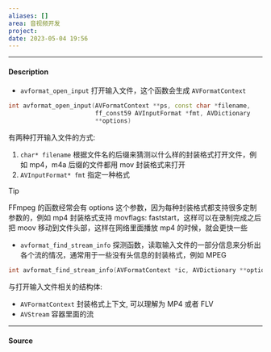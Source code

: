```yaml
---
aliases: []
area: 音视频开发
project: 
date: 2023-05-04 19:56
---
```

---
#### Description
- `avformat_open_input` 
打开输入文件，这个函数会生成 `AVFormatContext`
```cpp
int avformat_open_input(AVFormatContext **ps, const char *filename,
                        ff_const59 AVInputFormat *fmt, AVDictionary            
                        **options)
```
有两种打开输入文件的方式: 
1. `char* filename`
    根据文件名的后缀来猜测以什么样的封装格式打开文件，例如 mp4，m4a 后缀的文件都用 mov 封装格式来打开
2. `AVInputFormat* fmt`
    指定一种格式
> [!tip] 
> FFmpeg 的函数经常会有 options 这个参数，因为每种封装格式都支持很多定制参数的，例如 mp4 封装格式支持 movflags: faststart，这样可以在录制完成之后把 moov 移动到文件头部，这样在网络里面播放 mp4 的时候，就会更快一些

- `avformat_find_stream_info`
探测函数，读取输入文件的一部分信息来分析出各个流的情况，通常用于一些没有头信息的封装格式，例如 MPEG
```cpp
int avformat_find_stream_info(AVFormatContext *ic, AVDictionary **options);
```
与打开输入文件相关的结构体: 
- `AVFormatContext`
    封装格式上下文, 可以理解为 MP4 或者 FLV
- `AVStream`
    容器里面的流

---
#### Source

